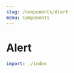 ```yaml
---
slug: /components/Alert
menu: Components
---
```


# Alert

```yml --preview --line-numbers --highlight-line=1,4 --open
import: ./index
```
